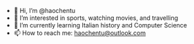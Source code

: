 - 👋 Hi, I’m @haochentu
- 👀 I’m interested in sports, watching movies, and travelling 
- 🌱 I’m currently learning Italian history and Computer Science
- 📫 How to reach me: haochentu@outlook.com

<!---
haochentu/haochentu is a ✨ special ✨ repository because its `README.md` (this file) appears on your GitHub profile.
You can click the Preview link to take a look at your changes.
--->
